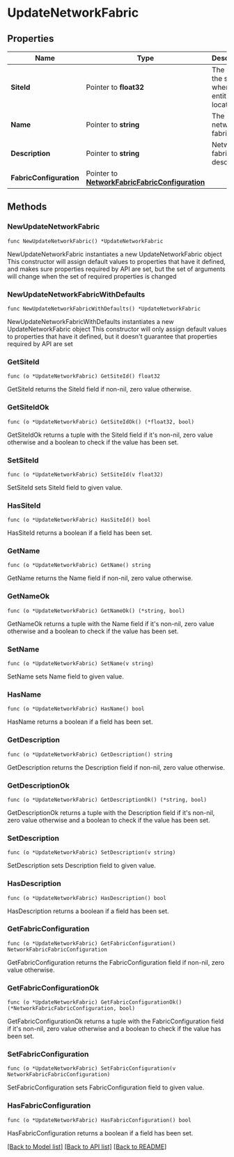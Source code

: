 # UpdateNetworkFabric

## Properties

Name | Type | Description | Notes
------------ | ------------- | ------------- | -------------
**SiteId** | Pointer to **float32** | The ID of the site where the entity is located. | [optional] 
**Name** | Pointer to **string** | The network fabric name | [optional] 
**Description** | Pointer to **string** | Network fabric description | [optional] 
**FabricConfiguration** | Pointer to [**NetworkFabricFabricConfiguration**](NetworkFabricFabricConfiguration.md) |  | [optional] 

## Methods

### NewUpdateNetworkFabric

`func NewUpdateNetworkFabric() *UpdateNetworkFabric`

NewUpdateNetworkFabric instantiates a new UpdateNetworkFabric object
This constructor will assign default values to properties that have it defined,
and makes sure properties required by API are set, but the set of arguments
will change when the set of required properties is changed

### NewUpdateNetworkFabricWithDefaults

`func NewUpdateNetworkFabricWithDefaults() *UpdateNetworkFabric`

NewUpdateNetworkFabricWithDefaults instantiates a new UpdateNetworkFabric object
This constructor will only assign default values to properties that have it defined,
but it doesn't guarantee that properties required by API are set

### GetSiteId

`func (o *UpdateNetworkFabric) GetSiteId() float32`

GetSiteId returns the SiteId field if non-nil, zero value otherwise.

### GetSiteIdOk

`func (o *UpdateNetworkFabric) GetSiteIdOk() (*float32, bool)`

GetSiteIdOk returns a tuple with the SiteId field if it's non-nil, zero value otherwise
and a boolean to check if the value has been set.

### SetSiteId

`func (o *UpdateNetworkFabric) SetSiteId(v float32)`

SetSiteId sets SiteId field to given value.

### HasSiteId

`func (o *UpdateNetworkFabric) HasSiteId() bool`

HasSiteId returns a boolean if a field has been set.

### GetName

`func (o *UpdateNetworkFabric) GetName() string`

GetName returns the Name field if non-nil, zero value otherwise.

### GetNameOk

`func (o *UpdateNetworkFabric) GetNameOk() (*string, bool)`

GetNameOk returns a tuple with the Name field if it's non-nil, zero value otherwise
and a boolean to check if the value has been set.

### SetName

`func (o *UpdateNetworkFabric) SetName(v string)`

SetName sets Name field to given value.

### HasName

`func (o *UpdateNetworkFabric) HasName() bool`

HasName returns a boolean if a field has been set.

### GetDescription

`func (o *UpdateNetworkFabric) GetDescription() string`

GetDescription returns the Description field if non-nil, zero value otherwise.

### GetDescriptionOk

`func (o *UpdateNetworkFabric) GetDescriptionOk() (*string, bool)`

GetDescriptionOk returns a tuple with the Description field if it's non-nil, zero value otherwise
and a boolean to check if the value has been set.

### SetDescription

`func (o *UpdateNetworkFabric) SetDescription(v string)`

SetDescription sets Description field to given value.

### HasDescription

`func (o *UpdateNetworkFabric) HasDescription() bool`

HasDescription returns a boolean if a field has been set.

### GetFabricConfiguration

`func (o *UpdateNetworkFabric) GetFabricConfiguration() NetworkFabricFabricConfiguration`

GetFabricConfiguration returns the FabricConfiguration field if non-nil, zero value otherwise.

### GetFabricConfigurationOk

`func (o *UpdateNetworkFabric) GetFabricConfigurationOk() (*NetworkFabricFabricConfiguration, bool)`

GetFabricConfigurationOk returns a tuple with the FabricConfiguration field if it's non-nil, zero value otherwise
and a boolean to check if the value has been set.

### SetFabricConfiguration

`func (o *UpdateNetworkFabric) SetFabricConfiguration(v NetworkFabricFabricConfiguration)`

SetFabricConfiguration sets FabricConfiguration field to given value.

### HasFabricConfiguration

`func (o *UpdateNetworkFabric) HasFabricConfiguration() bool`

HasFabricConfiguration returns a boolean if a field has been set.


[[Back to Model list]](../README.md#documentation-for-models) [[Back to API list]](../README.md#documentation-for-api-endpoints) [[Back to README]](../README.md)


